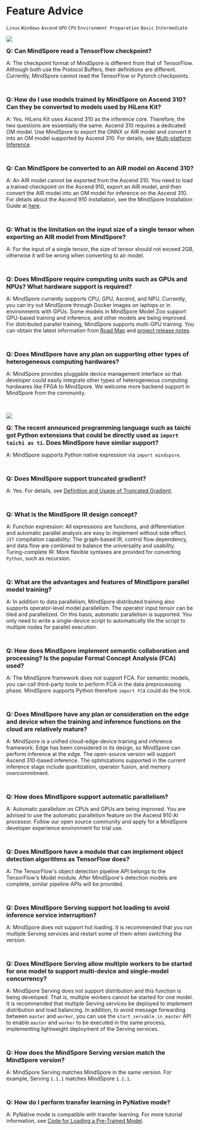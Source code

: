 ﻿# Feature Advice

`Linux` `Windows` `Ascend` `GPU` `CPU` `Environment Preparation` `Basic` `Intermediate`

<a href="https://gitee.com/mindspore/docs/blob/master/docs/faq/source_cn/feature_advice.md" target="_blank"><img src="https://gitee.com/mindspore/docs/raw/master/resource/_static/logo_source.png"></a>

<font size=3>**Q: Can MindSpore read a TensorFlow checkpoint?**</font>

A: The checkpoint format of MindSpore is different from that of TensorFlow. Although both use the Protocol Buffers, their definitions are different. Currently, MindSpore cannot read the TensorFlow or Pytorch checkpoints.

<br/>

<font size=3>**Q: How do I use models trained by MindSpore on Ascend 310? Can they be converted to models used by HiLens Kit?**</font>

A: Yes. HiLens Kit uses Ascend 310 as the inference core. Therefore, the two questions are essentially the same. Ascend 310 requires a dedicated OM model. Use MindSpore to export the ONNX or AIR model and convert it into an OM model supported by Ascend 310. For details, see [Multi-platform Inference](https://www.mindspore.cn/tutorial/inference/en/master/multi_platform_inference_ascend_310.html).

<br/>

<font size=3>**Q: Can MindSpore be converted to an AIR model on Ascend 310?**</font>

A: An AIR model cannot be exported from the Ascend 310. You need to load a trained checkpoint on the Ascend 910, export an AIR model, and then convert the AIR model into an OM model for inference on the Ascend 310. For details about the Ascend 910 installation, see the MindSpore Installation Guide at [here](https://www.mindspore.cn/install/en).

<br/>

<font size=3>**Q: What is the limitation on the input size of a single tensor when exporting an AIR model from MindSpore?**</font>

A: For the input of a single tensor, the size of tensor should not exceed 2GB, otherwise it will be wrong when converting to air model.

<br/>

<font size=3>**Q: Does MindSpore require computing units such as GPUs and NPUs? What hardware support is required?**</font>

A: MindSpore currently supports CPU, GPU, Ascend, and NPU. Currently, you can try out MindSpore through Docker images on laptops or in environments with GPUs. Some models in MindSpore Model Zoo support GPU-based training and inference, and other models are being improved. For distributed parallel training, MindSpore supports multi-GPU training. You can obtain the latest information from [Road Map](https://www.mindspore.cn/doc/note/en/master/roadmap.html) and [project release notes](https://gitee.com/mindspore/mindspore/blob/master/RELEASE.md#).

<br/>

<font size=3>**Q: Does MindSpore have any plan on supporting other types of heterogeneous computing hardwares?**</font>

A: MindSpore provides pluggable device management interface so that developer could easily integrate other types of heterogeneous computing hardwares like FPGA to MindSpore. We welcome more backend support in MindSpore from the community.

<br/>

<a href="https://gitee.com/mindspore/docs/blob/master/docs/faq/source_en/programming_language_extensions.md" target="_blank"><img src="https://gitee.com/mindspore/docs/raw/master/resource/_static/logo_source.png"></a>

<font size=3>**Q: The recent announced programming language such as taichi got Python extensions that could be directly used as `import taichi as ti`. Does MindSpore have similar support?**</font>

A: MindSpore supports Python native expression via `import mindspore`.

<br/>

<font size=3>**Q: Does MindSpore support truncated gradient?**</font>

A: Yes. For details, see [Definition and Usage of Truncated Gradient](https://gitee.com/mindspore/mindspore/blob/master/model_zoo/official/nlp/transformer/src/transformer_for_train.py#L35).

<br/>

<font size=3>**Q: What is the MindSpore IR design concept?**</font>

A: Function expression: All expressions are functions, and differentiation and automatic parallel analysis are easy to implement without side effect. `JIT` compilation capability: The graph-based IR, control flow dependency, and data flow are combined to balance the universality and usability. Turing-complete IR: More flexible syntaxes are provided for converting `Python`, such as recursion.

<br/>

<font size=3>**Q: What are the advantages and features of MindSpore parallel model training?**</font>

A: In addition to data parallelism, MindSpore distributed training also supports operator-level model parallelism. The operator input tensor can be tiled and parallelized. On this basis, automatic parallelism is supported. You only need to write a single-device script to automatically tile the script to multiple nodes for parallel execution.

<br/>

<font size=3>**Q: How does MindSpore implement semantic collaboration and processing? Is the popular Formal Concept Analysis (FCA) used?**</font>

A: The MindSpore framework does not support FCA. For semantic models, you can call third-party tools to perform FCA in the data preprocessing phase. MindSpore supports Python therefore `import FCA` could do the trick.

<br/>

<font size=3>**Q: Does MindSpore have any plan or consideration on the edge and device when the training and inference functions on the cloud are relatively mature?**</font>

A: MindSpore is a unified cloud-edge-device training and inference framework. Edge has been considered in its design, so MindSpore can perform inference at the edge. The open-source version will support Ascend 310-based inference. The optimizations supported in the current inference stage include quantization, operator fusion, and memory overcommitment.

<br/>

<font size=3>**Q: How does MindSpore support automatic parallelism?**</font>

A: Automatic parallelism on CPUs and GPUs are being improved. You are advised to use the automatic parallelism feature on the Ascend 910 AI processor. Follow our open source community and apply for a MindSpore developer experience environment for trial use.

<br/>

<font size=3>**Q: Does MindSpore have a module that can implement object detection algorithms as TensorFlow does?**</font>

A: The TensorFlow's object detection pipeline API belongs to the TensorFlow's Model module. After MindSpore's detection models are complete, similar pipeline APIs will be provided.

<br/>

<font size=3>**Q: Does MindSpore Serving support hot loading to avoid inference service interruption?**</font>

A: MindSpore does not support hot loading. It is recommended that you run multiple Serving services and restart some of them when switching the version.

<br/>

<font size=3>**Q: Does MindSpore Serving allow multiple workers to be started for one model to support multi-device and single-model concurrency?**</font>

A: MindSpore Serving does not support distribution and this function is being developed. That is, multiple workers cannot be started for one model. It is recommended that multiple Serving services be deployed to implement distribution and load balancing. In addition, to avoid message forwarding between `master` and `worker`, you can use the `start_servable_in_master` API to enable `master` and `worker` to be executed in the same process, implementing lightweight deployment of the Serving services.

<br/>

<font size=3>**Q: How does the MindSpore Serving version match the MindSpore version?**</font>

A: MindSpore Serving matches MindSpore in the same version. For example, Serving `1.1.1` matches MindSpore `1.1.1`.

<br/>

<font size=3>**Q: How do I perform transfer learning in PyNative mode?**</font>

A: PyNative mode is compatible with transfer learning. For more tutorial information, see [Code for Loading a Pre-Trained Model](https://www.mindspore.cn/tutorial/training/en/master/advanced_use/cv_mobilenetv2_fine_tune.html#code-for-loading-a-pre-trained-model).

